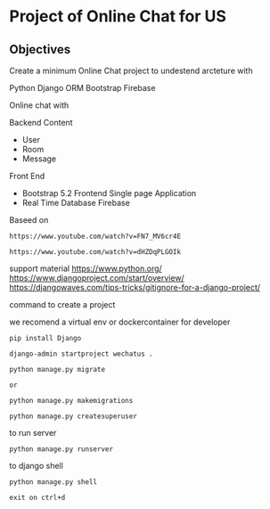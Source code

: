 # Project of Online Chat for US

## Objectives

Create a minimum Online Chat project to undestend arcteture with

Python Django
ORM
Bootstrap
Firebase


Online chat with

Backend Content
 - User
 - Room
 - Message

Front End
- Bootstrap 5.2 Frontend Single page Application
- Real Time Database Firebase

Baseed on 

    https://www.youtube.com/watch?v=FN7_MV6cr4E

    https://www.youtube.com/watch?v=dHZDqPLGOIk    


support material
https://www.python.org/
https://www.djangoproject.com/start/overview/
https://djangowaves.com/tips-tricks/gitignore-for-a-django-project/


command to create a project

we recomend a virtual env or dockercontainer for developer

    pip install Django

    django-admin startproject wechatus .

    python manage.py migrate 

    or

    python manage.py makemigrations

    python manage.py createsuperuser

to run server

    python manage.py runserver


to django shell

    python manage.py shell

    exit on ctrl+d